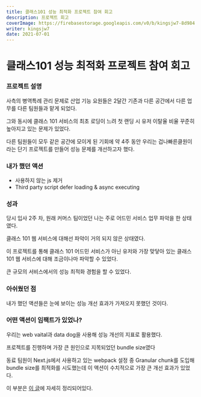 ```yaml
---
title: 클래스101 성능 최적화 프로젝트 참여 회고
description: 프로젝트 회고 
coverImage: https://firebasestorage.googleapis.com/v0/b/kingsjw7-8d984.appspot.com/o/tech%2Fclass101Logo.png?alt=media&token=f413e113-d7e7-4e2f-9a9e-38fc1bc9e67d
writer: kingsjw7
date: 2021-07-01
---
```


# 클래스101 성능 최적화 프로젝트 참여 회고

### 프로젝트 설명
사측의 병역특례 관리 문제로 산업 기능 요원들은 2달간 기존과 다른 공간에서 다른 업무를 다른 팀원들과 맡게 되었다.

그와 동시에 클래스 101 서비스의 최초 로딩이 느려 첫 랜딩 시 유저 이탈율 비율 꾸준히 높아지고 있는 문제가 있었다.

다른 팀원들이 모두 같은 공간에 모이게 된 기회에 약 4주 동안 우리는 겁나빠른클원이라는 단기 프로젝트를 만들어 성능 문제를 개선하고자 했다.

### 내가 했던 액션
- 사용하지 않는 js 제거
- Third party script defer loading & async executing

### 성과
당시 입사 2주 차, 원래 커머스 팀이었던 나는 주로 어드민 서비스 업무 파악을 한 상태였다.

클래스 101 웹 서비스에 대해선 파악이 거의 되지 않은 상태였다.

이 프로젝트를 통해 클래스 101 어드민 서비스가 아닌 유저와 가장 맞닿아 있는 클래스 101 웹 서비스에 대해 조금이나마 파악할 수 있었다.

큰 규모의 서비스에서의 성능 최적화 경험을 할 수 있었다.

### 아쉬웠던 점
내가 했던 액션들은 눈에 보이는 성능 개선 효과가 가져오지 못했던 것이다.

### 어떤 액션이 임팩트가 있었나?
우리는 web vaital과 data dog을 사용해 성능 개선의 지표로 활용했다.

프로젝트를 진행하며 가장 큰 원인으로 지목되었던 bundle size였다

동료 팀원이 Next.js에서 사용하고 있는 webpack 설정 중 Granular chunk를 도입해 bundle size를 최적화를 시도했는데 이 액션이 수치적으로 가장 큰 개선 효과가 있었다.

이 부분은 [이 글](https://medium.com/class101/기술부채가-쌓여있는-상황에서-서비스-성능-임팩트-있게-개선하기-b4c6d8ccc9c6)에 자세히 정리되어있다.
